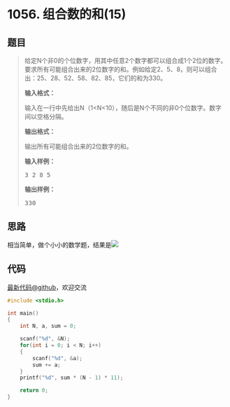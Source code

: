 <h1>1056. 组合数的和(15)</h1>

## 题目

> <div id="problemContent">
> <p>
> 给定N个非0的个位数字，用其中任意2个数字都可以组合成1个2位的数字。要求所有可能组合出来的2位数字的和。例如给定2、5、8，则可以组合出：25、28、52、58、82、85，它们的和为330。</p>
> <p><b>
> 输入格式：
> </b></p>
> <p>
> 输入在一行中先给出N（1&lt;N&lt;10），随后是N个不同的非0个位数字。数字间以空格分隔。
> </p>
> <p><b>
> 输出格式：
> </b></p>
> <p>
> 输出所有可能组合出来的2位数字的和。
> </p>
> <b>输入样例：</b><pre>
> 3 2 8 5
> </pre>
> <b>输出样例：</b><pre>
> 330
> </pre>
> </div>

## 思路

相当简单，做个小小的数学题，结果是![](http://latex.codecogs.com/svg.latex?11(N-1)\sum_{i=1}^Na_i)

## 代码

[最新代码@github](https://github.com/OliverLew/PAT/blob/master/PATBasic/1056.c)，欢迎交流
```c
#include <stdio.h>

int main()
{
    int N, a, sum = 0;

    scanf("%d", &N);
    for(int i = 0; i < N; i++)
    {
        scanf("%d", &a);
        sum += a;
    }
    printf("%d", sum * (N - 1) * 11);

    return 0;
}

```